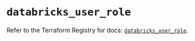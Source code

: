 # `databricks_user_role`

Refer to the Terraform Registry for docs: [`databricks_user_role`](https://registry.terraform.io/providers/databricks/databricks/1.72.0/docs/resources/user_role).
